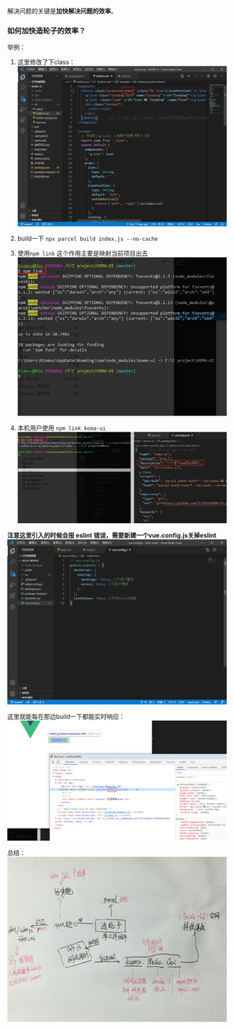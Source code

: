 解决问题的关键是**加快解决问题的效率**。

### 如何加快造轮子的效率？

举例： 
1. 这里修改了下class：
![1](./1.png)

2. build一下
`npx parcel build index.js --no-cache`

3. 使用`npm link`
这个作用主要是映射当前项目出去
![1](./2.png)

4. 本机用户使用
`npm link koma-ui`
![1](./3.png)

**注意这里引入的时候会报 eslint 错误，需要新建一个vue.config.js关掉eslint**
![1](./4.png)

这里就能每在那边build一下都能实时响应：
![1](./5.png)



总结： 
![6](./6.jpg)

